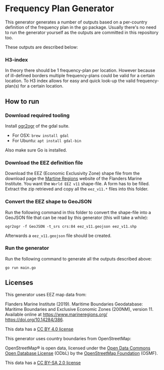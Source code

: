 # Frequency Plan Generator

This generator generates a number of outputs based on a per-country definition of the frequency plan in the go package. Usually
there's no need to run the generator yourself as the outputs are committed in this repository too.

These outputs are described below:

### H3-index
In theory there should be 1 frequency-plan per location. However because of ill-defined borders multiple frequency-plans could be valid for a certain location. To H3 index allows for easy and quick look-up the valid frequency-plan(s) for a certain location. 

## How to run

### Download required tooling
Install [ogr2ogr](https://gdal.org/programs/ogr2ogr.html) of the gdal suite.
- For OSX: `brew install gdal`
- For Ubuntu: `apt install gdal-bin`

Also make sure Go is installed. 

### Download the EEZ definition file
Download the EEZ (Economic Exclusivity Zone) shape file from the download page the [Martine Regions](https://www.marineregions.org/downloads.php) website of the Flanders Marine Institute. You want the `World EEZ v11` shape-file. A form has to be filled. Extract the zip retrieved and copy all the `eez_v11.*` files into this folder.

### Convert the EEZ shape to GeoJSON
Run the following command in this folder to convert the shape-file into a GeoJSON file that can be read by this generator (this will take a while):
```
ogr2ogr -f GeoJSON -t_srs crs:84 eez_v11.geojson eez_v11.shp
```

Afterwards a `eez_v11.geojson` file should be created.

### Run the generator
Run the following command to generate all the outputs described above:
```
go run main.go
```

## Licenses
This generator uses EEZ map data from: 

Flanders Marine Institute (2019). Maritime Boundaries Geodatabase: Maritime Boundaries and Exclusive Economic Zones (200NM), version 11. Available online at https://www.marineregions.org/ https://doi.org/10.14284/386.

This data has a [CC BY 4.0 license](https://creativecommons.org/licenses/by/4.0/)

This generator uses country boundaries from OpenStreetMap:

OpenStreetMap® is open data, licensed under the [Open Data Commons Open Database License](https://opendatacommons.org/licenses/odbl/) (ODbL) by the [OpenStreetMap Foundation](https://osmfoundation.org/) (OSMF).

This data has a [CC BY-SA 2.0 license](https://creativecommons.org/licenses/by-sa/2.0/)